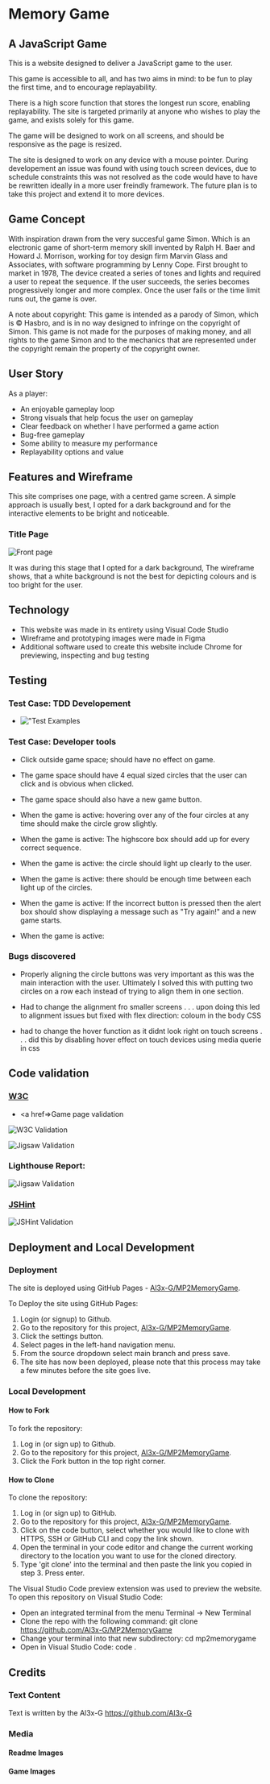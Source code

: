 # Memory Game 

## A JavaScript Game

This is a website designed to deliver a JavaScript game to the user. 

This game is accessible to all, and has two aims in mind: to be fun to play the first time, and to encourage replayability.

 There is a high score function that stores the longest run score, enabling replayability. The site is targeted primarily at anyone who wishes to play the game, and exists solely for this game. 
 
The game will be designed to work on all screens, and should be responsive as the page is resized. 

The site is designed to work on any device with a mouse pointer. During developement an issue was found with using touch screen devices, due to schedule constraints this was not resolved as the code would have to have be rewritten ideally in a more user freindly framework. The future plan is to take this project and extend it to more devices.


## Game Concept
With inspiration drawn from the very succesful game Simon. Which is an electronic game of short-term memory skill invented by Ralph H. Baer and Howard J. Morrison, working for toy design firm Marvin Glass and Associates, with software programming by Lenny Cope. First brought to market in 1978, The device created a series of tones and lights and required a user to repeat the sequence. If the user succeeds, the series becomes progressively longer and more complex. Once the user fails or the time limit runs out, the game is over.

A note about copyright: This game is intended as a parody of Simon, which is © Hasbro, and is in no way designed to infringe on the copyright of Simon. This game is not made for the purposes of making money, and all rights to the game Simon and to the mechanics that are represented under the copyright remain the property of the copyright owner.

## User Story
As a player:
+ An enjoyable gameplay loop
+ Strong visuals that help focus the user on gameplay
+ Clear feedback on whether I have performed a game action
+ Bug-free gameplay
+ Some ability to measure my performance
+ Replayability options and value

## Features and Wireframe
This site comprises one page, with a centred game screen. A simple approach is usually best, I opted for a dark background and for the interactive elements to be bright and noticeable.

### Title Page
![Front page](assets/wireframes/front_page_wireframe.png)

It was during this stage that I opted for a dark background, The wireframe shows, that a white background is not the best for depicting colours and is too bright for the user.

## Technology
+ This website was made in its entirety using Visual Code Studio
+ Wireframe and prototyping images were made in Figma
+ Additional software used to create this website include Chrome for previewing, inspecting and bug testing

## Testing
### Test Case: TDD Developement
+ !["Test Examples]()

### Test Case: Developer tools
+ Click outside game space; should have no effect on game.

+ The game space should have 4 equal sized circles that the user can click and is obvious when clicked.

+ The game space should also have a new game button.

+ When the game is active: hovering over any of the four circles at any time should make the circle grow slightly.

+ When the game is active: The highscore box should add up for every correct sequence.

+ When the game is active: the circle should light up clearly to the user.

+ When the game is active: there should be enough time between each light up of the circles. 

+ When the game is active: If the incorrect button is pressed then the alert box should show displaying a message such as "Try again!" and a new game starts.

+ When the game is active: 

### Bugs discovered
+ Properly aligning the circle buttons was very important as this was the main interaction with the user. Ultimately I solved this with putting two circles on a row each instead of trying to align them in one section.

+ Had to change the alignment fro smaller screens . . . upon doing this led to alignment issues but fixed with flex direction: coloum in the body CSS

+ had to change the hover function as it didnt look right on touch screens . . . did this by disabling hover effect on touch devices using media querie in css

## Code validation
### <a href="https://validator.w3.org/" target="_blank">W3C</a>

+ <a href=>Game page validation</a>

![W3C Validation]()

![Jigsaw Validation]()

### Lighthouse Report:

![Jigsaw Validation]() 

### <a href="https://jshint.com/" target="_blank">JSHint</a>

![JSHint Validation]() 

## Deployment and Local Development

### Deployment

The site is deployed using GitHub Pages - [Al3x-G/MP2MemoryGame](https://github.com/Al3x-G/MP2MemoryGame).

To Deploy the site using GitHub Pages:

1. Login (or signup) to Github.
2. Go to the repository for this project, [Al3x-G/MP2MemoryGame](https://github.com/Al3x-G/MP2MemoryGame).
3. Click the settings button.
4. Select pages in the left-hand navigation menu.
5. From the source dropdown select main branch and press save.
6. The site has now been deployed, please note that this process may take a few minutes before the site goes live.

### Local Development

#### How to Fork

To fork the repository:

1. Log in (or sign up) to Github.
2. Go to the repository for this project, [Al3x-G/MP2MemoryGame](https://github.com/Al3x-G/MP2MemoryGame).
3. Click the Fork button in the top right corner.

#### How to Clone

To clone the repository:

1. Log in (or sign up) to GitHub.
2. Go to the repository for this project, [Al3x-G/MP2MemoryGame](https://github.com/Al3x-G/MP2MemoryGame).
3. Click on the code button, select whether you would like to clone with HTTPS, SSH or GitHub CLI and copy the link shown.
4. Open the terminal in your code editor and change the current working directory to the location you want to use for the cloned directory.
5. Type 'git clone' into the terminal and then paste the link you copied in step 3. Press enter.


The Visual Studio Code preview extension was used to preview the website. To open this repository on Visual Studio Code:

+ Open an integrated terminal from the menu Terminal -> New Terminal
+ Clone the repo with the following command: git clone https://github.com/Al3x-G/MP2MemoryGame
+ Change your terminal into that new subdirectory: cd mp2memorygame
+ Open in Visual Studio Code: code .

## Credits
### Text Content
Text is written by the Al3x-G https://github.com/Al3x-G

### Media
#### Readme Images


#### Game Images
